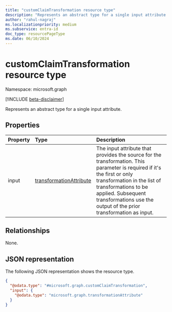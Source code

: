 ```yaml
---
title: "customClaimTransformation resource type"
description: "Represents an abstract type for a single input attribute."
author: "rahul-nagraj"
ms.localizationpriority: medium
ms.subservice: entra-id
doc_type: resourcePageType
ms.date: 06/10/2024
---
```


# customClaimTransformation resource type

Namespace: microsoft.graph

[!INCLUDE [beta-disclaimer](../../includes/beta-disclaimer.md)]

Represents an abstract type for a single input attribute.

## Properties
|Property|Type|Description|
|:---|:---|:---|
|input|[transformationAttribute](../resources/transformationattribute.md)|The input attribute that provides the source for the transformation. This parameter is required if it's the first or only transformation in the list of transformations to be applied. Subsequent transformations use the output of the prior transformation as input.|

## Relationships
None.

## JSON representation
The following JSON representation shows the resource type.
<!-- {
  "blockType": "resource",
  "@odata.type": "microsoft.graph.customClaimTransformation"
}
-->
``` json
{
  "@odata.type": "#microsoft.graph.customClaimTransformation",
  "input": {
    "@odata.type": "microsoft.graph.transformationAttribute"
  }
}
```
